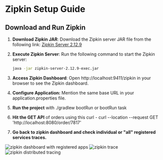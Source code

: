 # Zipkin Setup Guide

## Download and Run Zipkin

1. **Download Zipkin JAR**: Download the Zipkin server JAR file from the following link:
   [Zipkin Server 2.12.9](https://repo1.maven.org/maven2/io/zipkin/java/zipkin-server/2.12.9/zipkin-server-2.12.9-exec.jar)

2. **Execute Zipkin Server**: Run the following command to start the Zipkin server:
   ```sh
   java -jar zipkin-server-2.12.9-exec.jar

3. **Access Zipkin Dashboard**: Open http://localhost:9411/zipkin in your browser to see the Zipkin dashboard.

4. **Configure Application:** Mention the same base URL in your application.properties file.

5. **Run the project** with ./gradlew bootRun or bootRun task
6. **Hit the GET API** of orders using this curl - curl --location --request GET 'http://localhost:8080/order/7817'
7. **Go back to zipkin dashboard and check individual or "all" registered services traces.**

![zipkin dashboard with registered apps](https://github.com/user-attachments/assets/df159631-d417-491a-bfca-9dd5fc7cd1c5)
![zipkin trace](https://github.com/user-attachments/assets/767cdc1c-fd2d-4ff9-af83-3927da1024dc)
![zipkin distributed tracing](https://github.com/user-attachments/assets/0f682518-9624-4b89-8727-56a9d8480deb)
